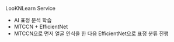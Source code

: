 LooKNLearn Service
- AI 표정 분석 학습
- MTCCN + EfficientNet
- MTCCN으로 먼저 얼굴 인식을 한 다음 EfficientNet으로 표정 분류 진행
